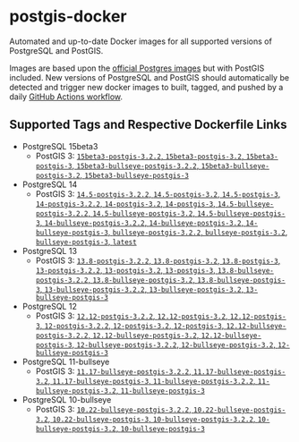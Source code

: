 # postgis-docker

Automated and up-to-date Docker images for all supported versions of PostgreSQL and PostGIS.

Images are based upon the [official Postgres images](https://hub.docker.com/_/postgres) but with PostGIS included. New versions of PostgreSQL and PostGIS should automatically be detected and trigger new docker images to built, tagged, and pushed by a daily [GitHub Actions workflow](https://github.com/GUI/postgis-docker/blob/main/.github/workflows/main.yml).

## Supported Tags and Respective Dockerfile Links

- PostgreSQL 15beta3
  - PostGIS 3: [`15beta3-postgis-3.2.2`, `15beta3-postgis-3.2`, `15beta3-postgis-3`, `15beta3-bullseye-postgis-3.2.2`, `15beta3-bullseye-postgis-3.2`, `15beta3-bullseye-postgis-3`](https://github.com/GUI/postgis-docker/blob/main/15/bullseye/postgis-3/Dockerfile)
- PostgreSQL 14
  - PostGIS 3: [`14.5-postgis-3.2.2`, `14.5-postgis-3.2`, `14.5-postgis-3`, `14-postgis-3.2.2`, `14-postgis-3.2`, `14-postgis-3`, `14.5-bullseye-postgis-3.2.2`, `14.5-bullseye-postgis-3.2`, `14.5-bullseye-postgis-3`, `14-bullseye-postgis-3.2.2`, `14-bullseye-postgis-3.2`, `14-bullseye-postgis-3`, `bullseye-postgis-3.2.2`, `bullseye-postgis-3.2`, `bullseye-postgis-3`, `latest`](https://github.com/GUI/postgis-docker/blob/main/14/bullseye/postgis-3/Dockerfile)
- PostgreSQL 13
  - PostGIS 3: [`13.8-postgis-3.2.2`, `13.8-postgis-3.2`, `13.8-postgis-3`, `13-postgis-3.2.2`, `13-postgis-3.2`, `13-postgis-3`, `13.8-bullseye-postgis-3.2.2`, `13.8-bullseye-postgis-3.2`, `13.8-bullseye-postgis-3`, `13-bullseye-postgis-3.2.2`, `13-bullseye-postgis-3.2`, `13-bullseye-postgis-3`](https://github.com/GUI/postgis-docker/blob/main/13/bullseye/postgis-3/Dockerfile)
- PostgreSQL 12
  - PostGIS 3: [`12.12-postgis-3.2.2`, `12.12-postgis-3.2`, `12.12-postgis-3`, `12-postgis-3.2.2`, `12-postgis-3.2`, `12-postgis-3`, `12.12-bullseye-postgis-3.2.2`, `12.12-bullseye-postgis-3.2`, `12.12-bullseye-postgis-3`, `12-bullseye-postgis-3.2.2`, `12-bullseye-postgis-3.2`, `12-bullseye-postgis-3`](https://github.com/GUI/postgis-docker/blob/main/12/bullseye/postgis-3/Dockerfile)
- PostgreSQL 11-bullseye
  - PostGIS 3: [`11.17-bullseye-postgis-3.2.2`, `11.17-bullseye-postgis-3.2`, `11.17-bullseye-postgis-3`, `11-bullseye-postgis-3.2.2`, `11-bullseye-postgis-3.2`, `11-bullseye-postgis-3`](https://github.com/GUI/postgis-docker/blob/main/11/bullseye/postgis-3/Dockerfile)
- PostgreSQL 10-bullseye
  - PostGIS 3: [`10.22-bullseye-postgis-3.2.2`, `10.22-bullseye-postgis-3.2`, `10.22-bullseye-postgis-3`, `10-bullseye-postgis-3.2.2`, `10-bullseye-postgis-3.2`, `10-bullseye-postgis-3`](https://github.com/GUI/postgis-docker/blob/main/10/bullseye/postgis-3/Dockerfile)
